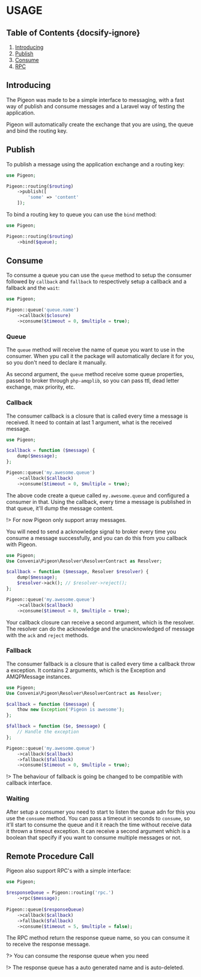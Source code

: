 # USAGE
## Table of Contents {docsify-ignore}
 1. [Introducing](#introducing)
 2. [Publish](#publish)
 3. [Consume](#consume)
 3. [RPC](#remote-procedure-call)
 
## Introducing
 The Pigeon was made to be a simple interface to messaging, with a fast way of publish and consume messages
 and a Laravel way of testing the application.
 
 Pigeon will automatically create the exchange that you are using, the queue and bind the routing key. 
  

## Publish
 To publish a message using the application exchange and a routing key: 
 
```php
use Pigeon;

Pigeon::routing($routing)
    ->publish([
        'some' => 'content'
    ]);
 ```

To bind a routing key to queue you can use the `bind` method:

```php
use Pigeon;

Pigeon::routing($routing)
    ->bind($queue);
 ```

## Consume
To consume a queue you can use the `queue` method to setup the consumer followed by `callback` and `fallback`
to respectively setup a callback and a fallback and the `wait`:

```php
use Pigeon;

Pigeon::queue('queue.name')
    ->callback($closure)
    ->consume($timeout = 0, $multiple = true);
 ```

### Queue
The `queue` method will receive the name of queue you want to use in the consumer. When ypu call it
the package will automatically declare it for you, so you don't need to declare it manually.

As second argument, the `queue` method receive some queue properties, passed to broker through `php-amqplib`,
so you can pass ttl, dead letter exchange, max priority, etc.

### Callback
The consumer callback is a closure that is called every time a message is received.
It need to contain at last 1 argument, what is the received message.

```php
use Pigeon;

$callback = function ($message) {
    dump($message);
};

Pigeon::queue('my.awesome.queue')
    ->callback($callback)
    ->consume($timeout = 0, $multiple = true);
 ```

The above code create a queue called `my.awesome.queue` and configured a consumer in that.
Using the callback, every time a message is published in that queue, it'll dump the message content.

!> For now Pigeon only support array messages.

You will need to send a acknowledge signal to broker every time you consume a message successfully,
and you can do this from you callback with Pigeon.


```php
use Pigeon;
Use Convenia\Pigeon\Resolver\ResolverContract as Resolver;

$callback = function ($message, Resolver $resolver) {
    dump($message);
    $resolver->ack(); // $resolver->reject();
};

Pigeon::queue('my.awesome.queue')
    ->callback($callback)
    ->consume($timeout = 0, $multiple = true);
 ```

Your callback closure can receive a second argument, which is the resolver. The resolver can do the acknowledge and the
unacknowledged of message with the `ack` and `reject` methods.

### Fallback
The consumer fallback is a closure that is called every time a callback throw a exception.
It contains 2 arguments, which is the Exception and AMQPMessage instances.

 ```php
 use Pigeon;
 Use Convenia\Pigeon\Resolver\ResolverContract as Resolver;
 
 $callback = function ($message) {
     thow new Exception('Pigeon is awesome');
 };

 $fallback = function ($e, $message) {
     // Handle the exception
 };

 Pigeon::queue('my.awesome.queue')
     ->callback($callback)
     ->fallback($fallback)
     ->consume($timeout = 0, $multiple = true);
  ```

!> The behaviour of fallback is going be changed to be compatible with callback interface.

### Waiting
After setup a consumer you need to start to listen the queue adn for this you use the `consume` method.
You can pass a timeout in seconds to `consume`, so it'll start to consume the queue and it it reach the time without receive data
it thrown a timeout exception.
It can receive a second argument which is a boolean that specify if you want to consume multiple messages or not.

## Remote Procedure Call
Pigeon also support RPC's with a simple interface:
```php
use Pigeon;

$responseQueue = Pigeon::routing('rpc.')
    ->rpc($message);
    
Pigeon::queue($responseQueue)
    ->callback($callback)
    ->fallback($fallback)
    ->consume($timeout = 5, $multiple = false);
```

The RPC method return the response queue name, so you can consume it to receive the response message.

?> You can consume the response queue when you need

!> The response queue has a auto generated name and is auto-deleted.
